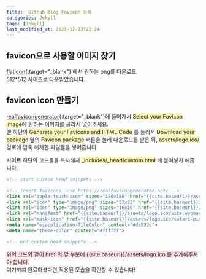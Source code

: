 ```yaml
---
title:  Github Blog Favicon 등록
categories: Jekyll
tags: [Jekyll]
last_modified_at: 2021-12-13T22:24
---
```

## favicon으로 사용할 이미지 찾기  
[flaticon](https://www.flaticon.com/){:target="_blank"}
에서 원하는 png를 다운로드.  
512*512 사이즈로 다운받았습니다.  

## favicon icon 만들기
[realfavicongenerator](https://realfavicongenerator.net/){:target="_blank"}에 들어가서 <span style="background-color:#fff6b1;">Select your Favicon image</span>에 원하는 이미지를 골라서 넣어주세요.  
  맨 하단의 <span style="background-color:#fff6b1;">Generate your Favicons and HTML Code</span> 를 눌러서 <span style="background-color:#fff6b1;">Download your package</span> 옆의 <span style="background-color:#fff6b1;">Favicon package</span> 버튼을 눌러 다운로드를 받은 뒤, <span style="background-color:#fff6b1;">assets/logo.ico/</span> 경로에 압축 해제한 파일들을 넣어줍니다.  

  사이트 하단의 코드들을 복사해서 <span style="background-color:#fff6b1;">_includes/_head/custom.html</span> 에 붙여넣기 해줍니다.  
  ```HTML
  <!-- start custom head snippets -->

  <!-- insert favicons. use https://realfavicongenerator.net/ -->
  <link rel="apple-touch-icon" sizes="180x180" href="{{site.baseurl}}/assets/logo.ico/apple-touch-icon.png">
  <link rel="icon" type="image/png" sizes="32x32" href="{{site.baseurl}}/assets/logo.ico/favicon-32x32.png">
  <link rel="icon" type="image/png" sizes="16x16" href="{{site.baseurl}}/assets/logo.ico/favicon-16x16.png">
  <link rel="manifest" href="{{site.baseurl}}/assets/logo.ico/site.webmanifest">
  <link rel="mask-icon" href="{{site.baseurl}}/assets/logo.ico/safari-pinned-tab.svg" color="#5bbad5">
  <meta name="msapplication-TileColor" content="#da532c">
  <meta name="theme-color" content="#ffffff">

  <!-- end custom head snippets -->
  ```
  <span style="background-color: #ffdce0">위의 코드와 같이 href 의 앞 부분에 {{site.baseurl}}/assets/logo.ico 를 추가해주셔야 합니다.</span>  
  여기까지 완료하셨다면 적용된 모습을 확인할 수 있습니다!
